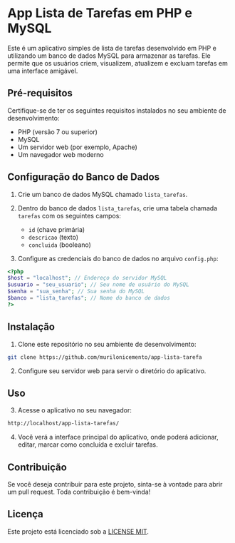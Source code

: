 # App Lista de Tarefas em PHP e MySQL

Este é um aplicativo simples de lista de tarefas desenvolvido em PHP e utilizando um banco de dados MySQL para armazenar as tarefas. Ele permite que os usuários criem, visualizem, atualizem e excluam tarefas em uma interface amigável.

## Pré-requisitos

Certifique-se de ter os seguintes requisitos instalados no seu ambiente de desenvolvimento:

- PHP (versão 7 ou superior)
- MySQL
- Um servidor web (por exemplo, Apache)
- Um navegador web moderno

## Configuração do Banco de Dados

1. Crie um banco de dados MySQL chamado `lista_tarefas`.

2. Dentro do banco de dados `lista_tarefas`, crie uma tabela chamada `tarefas` com os seguintes campos:
   - `id` (chave primária)
   - `descricao` (texto)
   - `concluida` (booleano)

3. Configure as credenciais do banco de dados no arquivo `config.php`:

```php
<?php
$host = "localhost"; // Endereço do servidor MySQL
$usuario = "seu_usuario"; // Seu nome de usuário do MySQL
$senha = "sua_senha"; // Sua senha do MySQL
$banco = "lista_tarefas"; // Nome do banco de dados
?>
```
## Instalação

1. Clone este repositório no seu ambiente de desenvolvimento:
```bash
git clone https://github.com/murilonicemento/app-lista-tarefa
```

2. Configure seu servidor web para servir o diretório do aplicativo.

## Uso

3. Acesse o aplicativo no seu navegador:
```bash
http://localhost/app-lista-tarefas/
```
4. Você verá a interface principal do aplicativo, onde poderá adicionar, editar, marcar como concluída e excluir tarefas.

## Contribuição
Se você deseja contribuir para este projeto, sinta-se à vontade para abrir um pull request. Toda contribuição é bem-vinda!

## Licença
Este projeto está licenciado sob a [LICENSE MIT](LICENSE).
